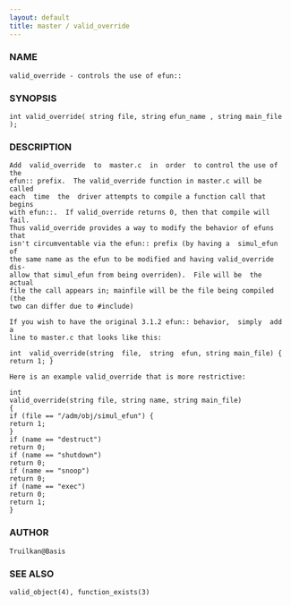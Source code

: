 ```yaml
---
layout: default
title: master / valid_override
---
```






### NAME
    valid_override - controls the use of efun::


### SYNOPSIS
    int valid_override( string file, string efun_name , string main_file );


### DESCRIPTION
    Add  valid_override  to  master.c  in  order  to control the use of the
    efun:: prefix.  The valid_override function in master.c will be  called
    each  time  the  driver attempts to compile a function call that begins
    with efun::.  If valid_override returns 0, then that compile will fail.
    Thus valid_override provides a way to modify the behavior of efuns that
    isn't circumventable via the efun:: prefix (by having a  simul_efun  of
    the same name as the efun to be modified and having valid_override dis‐
    allow that simul_efun from being overriden).  File will be  the  actual
    file the call appears in; mainfile will be the file being compiled (the
    two can differ due to #include)

    If you wish to have the original 3.1.2 efun:: behavior,  simply  add  a
    line to master.c that looks like this:

    int  valid_override(string  file,  string  efun, string main_file) {
    return 1; }

    Here is an example valid_override that is more restrictive:

    int
    valid_override(string file, string name, string main_file)
    {
    if (file == "/adm/obj/simul_efun") {
    return 1;
    }
    if (name == "destruct")
    return 0;
    if (name == "shutdown")
    return 0;
    if (name == "snoop")
    return 0;
    if (name == "exec")
    return 0;
    return 1;
    }


### AUTHOR
    Truilkan@Basis


### SEE ALSO
    valid_object(4), function_exists(3)



